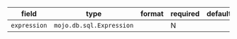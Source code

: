 | field | type | format | required | default | description |
|---|---|---|---|---|---|
| `expression` | `mojo.db.sql.Expression` |  | N |  |
